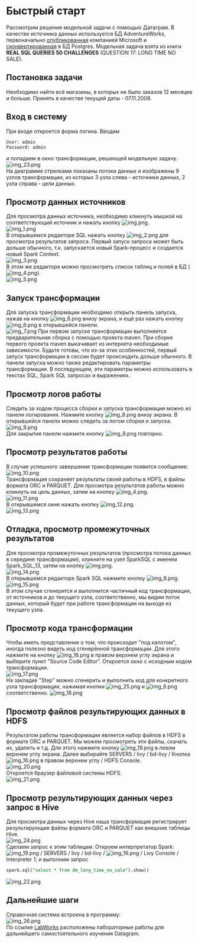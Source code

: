 
# Быстрый старт
Рассмотрим решение модельной задачи с помощью Датаграм. 
В качестве источника данных используется БД AdventureWorks, 
первоначально [опубликованная](https://github.com/microsoft/sql-server-samples/tree/master/samples/databases/adventure-works) 
компанией Microsoft и [сконвертированная](https://github.com/lorint/AdventureWorks-for-Postgres) 
в БД Postgres.
Модельная задача взята из книги **REAL SQL QUERIES 50 CHALLENGES** (QUESTION 17: LONG TIME NO SALE).

## Постановка задачи
Необходимо найти всё магазины, 
в которых не было заказов 12 месяцев и больше. 
Принять в качестве текущей даты - 07.11.2008.

## Вход в систему
При входе откроется форма логина. Вводим 
```properties
User: admin
Password: admin
```
и попадаем в окно трансформации, решающей модельную задачу.
![img_23.png](img/img_23.png)  
На диаграмме стрелками показаны потоки данных и изображены 9 узлов трансформации, из которых 
3 узла слева - источники данных, 2 узла справа - цели данных.

## Просмотр данных источников
Для просмотра данных источника, необходимо кликнуть мышкой на соответствующий источник и нажать кнопку ![img.png](img/img.png).  
![img_1.png](img/img_1.png)  
В открывшемся редакторе SQL нажать кнопку ![img_2.png](img/img_2.png) для просмотра результатов запроса. 
Первый запуск запроса может быть дольше обычного, т.к. запускается новый Spark-процесс и создается новый Spark Context.    
![img_3.png](img/img_3.png)    
В этом же редакторе можно просмотреть список таблиц и полей в БД (![img_4.png](img/img_4.png)).    
![img_5.png](img/img_5.png)  

## Запуск трансформации
Для запуска трансформации необходимо открыть панель запуска, нажав на кнопку ![img_6.png](img/img_6.png) внизу
экрана, и ещё раз нажать кнопку ![img_6.png](img/img_6.png) в открывшейся панели.  
![img_7.png](img/img_7.png)
При первом запуске трансформации выполняется предварительная сборка с помощью проекта maven. 
При сборке первого проекта maven выкачивает из интернета необходимые зависимости.
Будьте готовы, что из-за этих особенностей, первый запуск трансформации в сессии будет происходить дольше обычного.
В панели запуска можно также редактировать параметры трансформации. 
В последующем, эти параметры можно использовать в текстах SQL, Spark SQL запросах и выражениях.

## Просмотр логов работы
Следить за ходом процесса сборки и запуска трансформации можно из панели логирования. Нажмите кнопку ![img_8.png](img/img_8.png)
внизу экрана. В открывшейся панели можно следить за логом сборки и запуска.  
![img_9.png](img/img_9.png)  
Для закрытия панели нажмите кнопку ![img_8.png](img/img_8.png) повторно.

## Просмотр результатов работы
В случае успешного завершения трансформации появится сообщение:  
![img_10.png](img/img_10.png)  
Трансформация сохраняет результаты своей работы в HDFS, в файлы формата ORC и PARQUET.
Для просмотра результатов работы можно кликнуть на цель данных, затем на кнопку ![img_4.png](img/img_4.png).  
![img_11.png](img/img_11.png)  
В открывшемся окне нажать кнопку ![img_12.png](img/img_12.png).  
![img_13.png](img/img_13.png)  

## Отладка, просмотр промежуточных результатов
Для просмотра промежуточных результатов (просмотра потока данных в середине трансформации),
кликните на узел SparkSQL с именем Spark_SQL_13, затем на кнопку ![img.png](img/img.png).  
![img_14.png](img/img_14.png)  
В открывшемся редакторе Spark SQL нажмите кнопку ![img_6.png](img/img_6.png).   
![img_15.png](img/img_15.png)  
В этом случае сгенерится и выполнится частичный код трансформации, 
от источников и до текущего узла,
соответственно, мы видим поток данных, который будет при работе трансформации на выходе из текущего узла. 

## Просмотр кода трансформации
Чтобы иметь представление о том, что происходит "под капотом", иногда
полезно видеть код сгенерённой трансформации. 
Для этого нажмите на кнопку ![img_16.png](img/img_16.png) в правом верхнем углу
экрана и выберите пункт "Source Code Editor".
Откроется окно с исходным кодом трансформации.  
![img_17.png](img/img_17.png)  
На закладке "Step" можно сгенерить и выполнить код для конкретного узла трансформации,
нажимая кнопки ![img_25.png](img/img_25.png) и ![img_6.png](img/img_6.png) соответственно.
![img_18.png](img/img_18.png)

## Просмотр файлов результирующих данных в HDFS
Результатом работы трансформации является набор файлов в HDFS в формате ORC и PARQUET.
Мы можем просмотреть эти файлы, скачать их, удалить и т.д.
Для этого нажмите кнопку ![img_19.png](img/img_19.png) в левом верхнем углу экрана.
Далее выбирайте SERVERS / livy / bd-livy / Кнопка ![img_16.png](img/img_16.png) в правом верхнем углу / HDFS Console.  
![img_20.png](img/img_20.png)    
Откроется браузер файловой системы HDFS.    
![img_21.png](img/img_21.png)  

## Просмотр результирующих данных через запрос в Hive
Для просмотра данных через Hive наша трансформация регистрирует результирующие
файлы формата ORC и PARQUET как внешние таблицы Hive.  
![img_24.png](img/img_24.png)  
Сделаем запрос к этим таблицам. Откроем интерпретатор Spark:
![img_19.png](img/img_19.png) / SERVERS / livy / bd-livy / ![img_16.png](img/img_16.png) / Livy Console / Interpreter 1;
и выполним запрос 
```sql
spark.sql("select * from dm_long_time_no_sale").show()
```
![img_22.png](img/img_22.png)  

## Дальнейшие шаги
Справочная система встроена в программу:  
![img_26.png](img/img_26.png)  
По ссылке [LabWorks](https://github.com/neoflex-consulting/datagram/tree/master/MetaServer/DOC/Labs) 
расположены лабораторные работы для дальнейшего самостоятельного изучения Datagram.